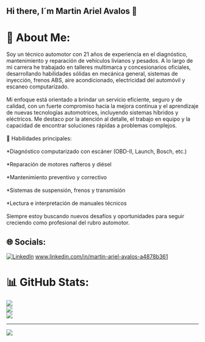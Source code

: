 ## Hi there, I´m Martin Ariel Avalos 👋

# 💫 About Me:
Soy un técnico automotor con 21 años de experiencia en el diagnóstico, mantenimiento y reparación de vehículos livianos y pesados. A lo largo de mi carrera he trabajado en talleres multimarca y concesionarios oficiales, desarrollando habilidades sólidas en mecánica general, sistemas de inyección, frenos ABS, aire acondicionado, electricidad del automóvil y escaneo computarizado.<br><br>Mi enfoque está orientado a brindar un servicio eficiente, seguro y de calidad, con un fuerte compromiso hacia la mejora continua y el aprendizaje de nuevas tecnologías automotrices, incluyendo sistemas híbridos y eléctricos. Me destaco por la atención al detalle, el trabajo en equipo y la capacidad de encontrar soluciones rápidas a problemas complejos.<br><br>🚗 Habilidades principales:<br><br>*Diagnóstico computarizado con escáner (OBD-II, Launch, Bosch, etc.)<br><br>*Reparación de motores nafteros y diésel<br><br>*Mantenimiento preventivo y correctivo<br><br>*Sistemas de suspensión, frenos y transmisión<br><br>*Lectura e interpretación de manuales técnicos<br><br>Siempre estoy buscando nuevos desafíos y oportunidades para seguir creciendo como profesional del rubro automotor.


## 🌐 Socials:
[![LinkedIn](https://img.shields.io/badge/LinkedIn-%230077B5.svg?logo=linkedin&logoColor=white)](https://linkedin.com/in/www.linkedin.com/in/martin-ariel-avalos-a4878b361) www.linkedin.com/in/martin-ariel-avalos-a4878b361
# 📊 GitHub Stats:
![](https://github-readme-stats.vercel.app/api?username=Avalos0528&theme=dark&hide_border=false&include_all_commits=false&count_private=false)<br/>
![](https://nirzak-streak-stats.vercel.app/?user=Avalos0528&theme=dark&hide_border=false)<br/>
![](https://github-readme-stats.vercel.app/api/top-langs/?username=Avalos0528&theme=dark&hide_border=false&include_all_commits=false&count_private=false&layout=compact)

---
[![](https://visitcount.itsvg.in/api?id=Avalos0528&icon=0&color=0)](https://visitcount.itsvg.in)

<!-- Proudly created with GPRM ( https://gprm.itsvg.in ) -->
